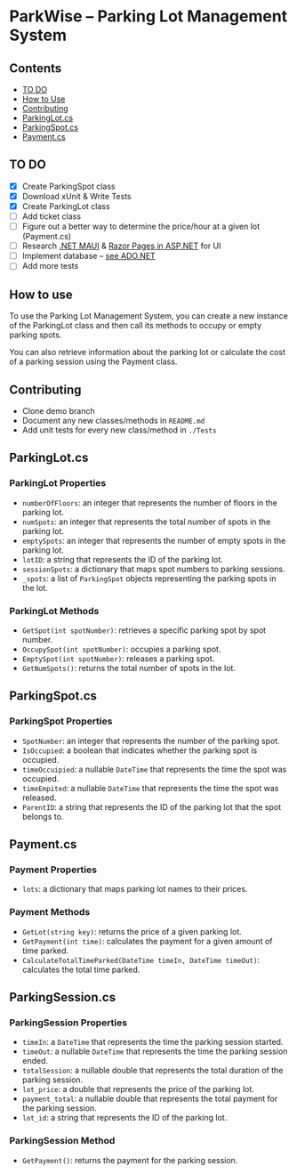 # ParkWise – Parking Lot Management System

## Contents

- [TO DO](#todo)
- [How to Use](#howto)
- [Contributing](#contributing)
- [ParkingLot.cs](#parkinglotcs)
- [ParkingSpot.cs](#parkingspotcs)
- [Payment.cs](#paymentcs)

## TO DO <a id="todo"> </a>

- [X] Create ParkingSpot class
- [X] Download xUnit & Write Tests
- [X] Create ParkingLot class
- [ ] Add ticket class
- [ ] Figure out a better way to determine the price/hour at a given lot (Payment.cs)
- [ ] Research [.NET MAUI](https://learn.microsoft.com/en-us/dotnet/maui/what-is-maui?view=net-maui-7.0) & [Razor Pages in ASP.NET](https://learn.microsoft.com/en-us/aspnet/core/razor-pages/?view=aspnetcore-7.0&tabs=visual-studio-code) for UI
- [ ] Implement database – [see ADO.NET](https://learn.microsoft.com/en-us/troubleshoot/developer/visualstudio/csharp/language-compilers/create-sql-server-database-programmatically)
- [ ] Add more tests

## How to use <a id="howto"> </a>

To use the Parking Lot Management System, you can create a new instance of the ParkingLot class and then call its methods to occupy or empty parking spots.

You can also retrieve information about the parking lot or calculate the cost of a parking session using the Payment class.

## Contributing

- Clone demo branch
- Document any new classes/methods in `README.md`
- Add unit tests for every new class/method in `./Tests`

## ParkingLot.cs

### ParkingLot Properties

- `numberOfFloors`: an integer that represents the number of floors in the parking lot.
- `numSpots`: an integer that represents the total number of spots in the parking lot.
- `emptySpots`: an integer that represents the number of empty spots in the parking lot.
- `lotID`: a string that represents the ID of the parking lot.
- `sessionSpots`: a dictionary that maps spot numbers to parking sessions.
- `_spots`: a list of `ParkingSpot` objects representing the parking spots in the lot.

### ParkingLot Methods

- `GetSpot(int spotNumber)`: retrieves a specific parking spot by spot number.
- `OccupySpot(int spotNumber)`: occupies a parking spot.
- `EmptySpot(int spotNumber)`: releases a parking spot.
- `GetNumSpots()`: returns the total number of spots in the lot.

## ParkingSpot.cs

### ParkingSpot Properties

- `SpotNumber`: an integer that represents the number of the parking spot.
- `IsOccupied`: a boolean that indicates whether the parking spot is occupied.
- `timeOccuipied`: a nullable `DateTime` that represents the time the spot was occupied.
- `timeEmpited`: a nullable `DateTime` that represents the time the spot was released.
- `ParentID`: a string that represents the ID of the parking lot that the spot belongs to.

## Payment.cs

### Payment Properties

- `lots`: a dictionary that maps parking lot names to their prices.

### Payment Methods

- `GetLot(string key)`: returns the price of a given parking lot.
- `GetPayment(int time)`: calculates the payment for a given amount of time parked.
- `CalculateTotalTimeParked(DateTime timeIn, DateTime timeOut)`: calculates the total time parked.

## ParkingSession.cs

### ParkingSession Properties

- `timeIn`: a `DateTime` that represents the time the parking session started.
- `timeOut`: a nullable `DateTime` that represents the time the parking session ended.
- `totalSession`: a nullable double that represents the total duration of the parking session.
- `lot_price`: a double that represents the price of the parking lot.
- `payment_total`: a nullable double that represents the total payment for the parking session.
- `lot_id`: a string that represents the ID of the parking lot.

### ParkingSession Method

- `GetPayment()`: returns the payment for the parking session.
